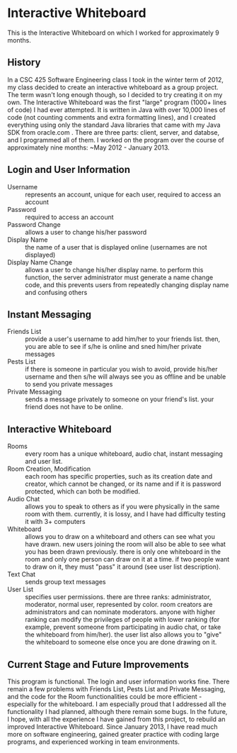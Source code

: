 Interactive Whiteboard
======================

This is the Interactive Whiteboard on which I worked for approximately 9 months.

History
-------

In a CSC 425 Software Engineering class I took in the winter term of 2012, my class decided to create an interactive whiteboard as a group project. The term wasn't long enough though, so I decided to try creating it on my own. The Interactive Whiteboard was the first "large" program (1000+ lines of code) I had ever attempted. It is written in Java with over 10,000 lines of code (not counting comments and extra formatting lines), and I created everything using only the standard Java libraries that came with my Java SDK from oracle.com . There are three parts: client, server, and databse, and I programmed all of them. I worked on the program over the course of approximately nine months: ~May 2012 - January 2013.

Login and User Information
--------------------------

<dl>
  <dt>Username</dt>
    <dd>represents an account, unique for each user, required to access an account</dd>
  <dt>Password</dt>
    <dd>required to access an account</dd>
  <dt>Password Change</dt>
    <dd>allows a user to change his/her password</dd>
  <dt>Display Name</dt>
    <dd>the name of a user that is displayed online (usernames are not displayed)</dd>
  <dt>Display Name Change</dt>
    <dd>allows a user to change his/her display name. to perform this function, the server administrator must generate a name change code, and this prevents users from repeatedly changing display name and confusing others</dd>
</dl>

Instant Messaging
-----------------

<dl>
  <dt>Friends List</dt>
    <dd>provide a user's username to add him/her to your friends list. then, you are able to see if s/he is online and sned him/her private messages</dd>
  <dt>Pests List</dt>
    <dd>if there is someone in particular you wish to avoid, provide his/her username and then s/he will always see you as offline and be unable to send you private messages</dd>
  <dt>Private Messaging</dt>
    <dd>sends a message privately to someone on your friend's list. your friend does not have to be online.</dd>
</dl>

Interactive Whiteboard
----------------------
<dl>
  <dt>Rooms</dt>
    <dd>every room has a unique whiteboard, audio chat, instant messaging and user list.</dd>
  <dt>Room Creation, Modification</dt>
    <dd>each room has specific properties, such as its creation date and creator, which cannot be changed, or its name and if it is password protected, which can both be modified.
  <dt>Audio Chat</dt>
    <dd>allows you to speak to others as if you were physically in the same room with them. currently, it is lossy, and I have had difficulty testing it with 3+ computers</dd>
  <dt>Whiteboard</dt>
    <dd>allows you to draw on a whiteboard and others can see what you have drawn. new users joining the room will also be able to see what you has been drawn previously. there is only one whiteboard in the room and only one person can draw on it at a time. if two people want to draw on it, they must "pass" it around (see user list description).</dd>
  <dt>Text Chat</dt>
    <dd>sends group text messages</dd>
  <dt>User List</dt>
    <dd>specifies user permissions. there are three ranks: administrator, moderator, normal user, represented by color. room creators are administrators and can nominate moderators. anyone with higher ranking can modify the privileges of people with lower ranking (for example, prevent someone from participating in audio chat, or take the whiteboard from him/her). the user list also allows you to "give" the whiteboard to someone else once you are done drawing on it.</dd>
    
Current Stage and Future Improvements
-------------------------------------

  This program is functional. The login and user information works fine. There remain a few problems with Friends List, Pests List and Private Messaging, and the code for the Room functionalities could be more efficient - especially for the whiteboard.
  I am especially proud that I addressed all the functionality I had planned, although there remain some bugs. In the future, I hope, with all the experience I have gained from this project, to rebuild an improved Interactive Whiteboard. Since January 2013, I have read much more on software engineering, gained greater practice with coding large programs, and experienced working in team environments.
